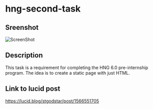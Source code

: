 # hng-second-task

## Sreenshot

![ScreenShot](https://lucid.blog/storage/stgodstar/images/img-xza91iz1l4.png)

## Description

This task is a requirement for completing the HNG 6.0 pre-internship program. The idea is to create a static page with just HTML.

## Link to lucid post

https://lucid.blog/stgodstar/post/1566551705
